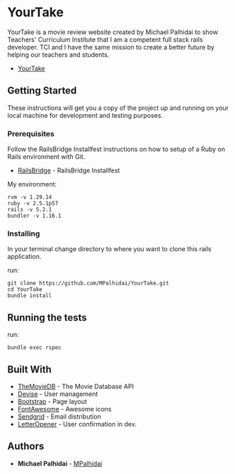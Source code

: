 # YourTake

YourTake is a movie review website created by Michael Palhidai to show Teachers' Curriculum Institute that I am a competent full stack rails developer. TCI and I have the same mission to create a better future by helping our teachers and students.

* [YourTake](https://yourtake.herokuapp.com/)

## Getting Started

These instructions will get you a copy of the project up and running on your local machine for development and testing purposes.

### Prerequisites

Follow the RailsBridge Installfest instructions on how to setup of a Ruby on Rails environment with Git.

* [RailsBridge](http://installfest.railsbridge.org/installfest/) - RailsBridge Installfest

My environment:
```
rvm -v 1.29.14
ruby -v 2.5.1p57
rails -v 5.2.1
bundler -v 1.16.1
```

### Installing

In your terminal change directory to where you want to clone this rails application.

run:
```
git clone https://github.com/MPalhidai/YourTake.git
cd YourTake
bundle install
```

## Running the tests

run:
```
bundle exec rspec
```

## Built With

* [TheMovieDB](https://www.themoviedb.org/) - The Movie Database API
* [Devise](https://github.com/plataformatec/devise) - User management
* [Bootstrap](https://github.com/twbs/bootstrap-rubygem) - Page layout
* [FontAwesome](https://github.com/bokmann/font-awesome-rails) - Awesome icons
* [Sendgrid](https://github.com/sendgrid/sendgrid-ruby) - Email distribution
* [LetterOpener](https://github.com/ryanb/letter_opener) - User confirmation in dev.

## Authors

* **Michael Palhidai** - [MPalhidai](https://github.com/MPalhidai)
